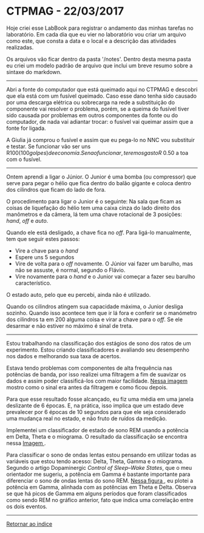# CTPMAG - 22/03/2017

Hoje criei esse LabBook para registrar o andamento das minhas tarefas no laboratório. Em cada dia que eu vier no laboratório vou criar um arquivo como este, que consta a data e o local e a descrição das atividades realizadas.

Os arquivos vão ficar dentro da pasta '/notes'. Dentro desta mesma pasta eu criei um modelo padrão de arquivo que inclui um breve resumo sobre a sintaxe do markdown.

****

Abri a fonte do computador que está queimado aqui no CTPMAG e descobri que ela está com um fusível queimado. Caso esse dano tenha sido causado por uma descarga elétrica ou sobrecarga na rede a substituição do componente vai resolver o problema, porém, se a queima do fusível tiver sido causada por problemas em outros componentes da fonte ou do computador, de nada vai adiantar trocar: o fusível vai queimar assim que a fonte for ligada.

A Giulia já comprou o fusível e assim que eu pega-lo no NNC vou substituir e testar. Se funcionar vão ser uns R$100 (100 golpes) de economía. Se nao funcionar, teremos gasto R$ 0.50 a toa com o fusível.

****

Ontem aprendi a ligar o Júnior. O Junior é uma bomba (ou compressor) que serve para pegar o hélio que fica dentro do balão gigante e coloca dentro dos cilindros que ficam do lado de fora.

O procedimento para ligar o Junior é o seguinte: Na sala que ficam as coisas de liquefação do hélio tem uma caixa cinza do lado direito dos manômetros e da câmera, lá tem uma chave rotacional de 3 posições: *hand*, *off* e *auto*.

Quando ele está desligado, a chave fica no *off*. Para ligá-lo manualmente, tem que seguir estes passos:

* Vire a chave para o *hand*
* Espere uns 5 segundos
* Vire de volta para o *off* novamente. O Júnior vai fazer um barulho, mas não se assuste, é normal, segundo o Flávio.
* Vire novamente para o *hand* e o Junior vai começar a fazer seu barulho característico.

 O estado auto, pelo que eu percebi, ainda não é utilizado.

Quando os cilindros atingem sua capacidade máxima, o Junior desliga sozinho. Quando isso acontece tem que ir lá fora e conferir se o manómetro dos cilindros ta em 200 alguma coisa e virar a chave para o *off*. Se ele desarmar e não estiver no máximo é sinal de treta.

****

Estou trabalhando na classificação dos estágios de sono dos ratos de um experimento. Estou criando classificadores e avaliando seu desempenho nos dados e melhorando sua taxa de acertos.

Estava tendo problemas com componentes de alta frequência nas potências de banda, por isso realizei uma filtragem a fim de suavizar os dados e assim poder classificá-los com maior facilidade. [ Nessa imagem ](Suavização.png "oi") mostro como o sinal era antes da filtragem e como ficou depois. 

Para que esse resultado fosse alcançado, eu fiz uma média em uma janela deslizante de 6 épocas. E, na prática, isso implica que um estado deve prevalecer por 6 épocas de 10 segundos para que ele seja considerado uma mudança real no estado, e não fruto de ruídos da medição.

Implementei um classificador de estado de sono REM usando a potência em Delta, Theta e o miograma. O resultado da classificação se encontra nessa [ Imagem ](REM_MIO4.png "oi").

Para classificar o sono de ondas lentas estou pensando em utilizar todas as variáveis que estou tendo acesso: Delta, Theta, Gamma e o miograma. Segundo o artigo Dopaminergic *Control of Sleep–Wake States*, que o meu orientador me sugeriu, a potência em Gamma é bastante importante para diferenciar o sono de ondas lentas do sono REM. [ Nessa figura ](gamma.png "oi"), eu plotei a potência em Gamma, alinhada com as potências em Theta e Delta. Observa se que há picos de Gamma em alguns períodos que foram classificados como sendo REM no gráfico anterior, fato que indica uma correlação entre os dois eventos.

****

[Retornar ao indice](https://github.com/vittorfp/Open-Lab-Book/blob/master/README.md "Oi")



